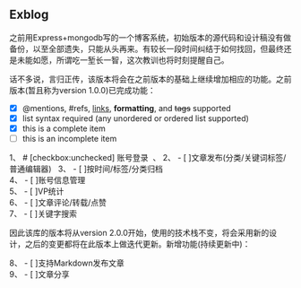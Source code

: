 ## Exblog


之前用Express+mongodb写的一个博客系统，初始版本的源代码和设计稿没有做备份，以至全部遗失，只能从头再来。有较长一段时间纠结于如何找回，但最终还是未能如愿，所谓吃一堑长一智，这次教训也将时刻提醒自己。

话不多说，言归正传，该版本将会在之前版本的基础上继续增加相应的功能。之前版本(暂且称为version 1.0.0)已完成功能：

- [x] @mentions, #refs, [links](), **formatting**, and <del>tags</del> supported
- [x] list syntax required (any unordered or ordered list supported)
- [x] this is a complete item
- [ ] this is an incomplete item

1、 # [checkbox:unchecked] 账号登录  、
2、 - [ ]文章发布(分类/关键词标签/普通编辑器)  
3、 - [ ]按时间/标签/分类归档  
4、 - [ ]账号信息管理  
5、 - [ ]VP统计  
6、 - [ ]文章评论/转载/点赞  
7、 - [ ]关键字搜索  


因此该库的版本将从version 2.0.0开始，使用的技术栈不变，将会采用新的设计，之后的变更都将在此版本上做迭代更新。新增功能(持续更新中)：

8、 - [ ]支持Markdown发布文章  
9、 - [ ]文章分享 
